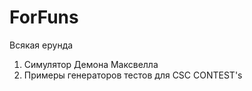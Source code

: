 # ForFuns

Всякая ерунда
1. Симулятор Демона Максвелла
2. Примеры генераторов тестов для CSC CONTEST's
